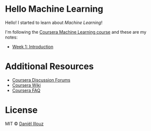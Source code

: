 # Hello Machine Learning
Hello! I started to learn about _Machine Learning_!

I'm following the [Coursera Machine Learning course](https://www.coursera.org/learn/machine-learning)
and these are my notes:

- [Week 1: Introduction](./notes/week1-introduction.md)

# Additional Resources
- [Coursera Discussion Forums](https://www.coursera.org/learn/machine-learning/discussions?sort=lastActivityAtDesc&page=1)
- [Coursera Wiki](https://share.coursera.org/wiki/index.php/ML:Main)
- [Coursera FAQ](https://www.coursera.org/learn/machine-learning/supplement/gBboB/frequently-asked-questions)

# License
MIT © [Daniël Illouz](https://github.com/danillouz)
